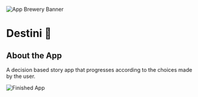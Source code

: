 ![App Brewery Banner](https://github.com/londonappbrewery/Images/blob/master/AppBreweryBanner.png)


# Destini 🤔

## About the App

A decision based story app that progresses according to the choices made by the user.

![Finished App](https://github.com/londonappbrewery/Images/blob/master/Destini.gif)
